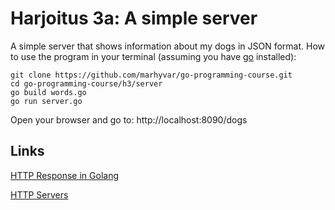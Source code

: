 # Harjoitus 3a: A simple server

A simple server that shows information about my dogs in JSON format.
How to use the program in your terminal (assuming you have [go](https://golang.org/) installed):
```
git clone https://github.com/marhyvar/go-programming-course.git
cd go-programming-course/h3/server
go build words.go
go run server.go
```
Open your browser and go to: http://localhost:8090/dogs

## Links
[HTTP Response in Golang](https://medium.com/@vivek_syngh/http-response-in-golang-4ca1b3688d6)

[HTTP Servers](https://gobyexample.com/http-servers)
